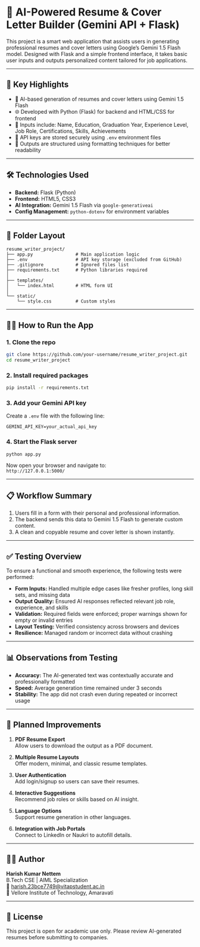 # 📄 AI-Powered Resume & Cover Letter Builder (Gemini API + Flask)

This project is a smart web application that assists users in generating professional resumes and cover letters using Google’s Gemini 1.5 Flash model. Designed with Flask and a simple frontend interface, it takes basic user inputs and outputs personalized content tailored for job applications.

---

## 🚀 Key Highlights

- 🤖 AI-based generation of resumes and cover letters using Gemini 1.5 Flash  
- 🌐 Developed with Python (Flask) for backend and HTML/CSS for frontend  
- 📌 Inputs include: Name, Education, Graduation Year, Experience Level, Job Role, Certifications, Skills, Achievements  
- 🔐 API keys are stored securely using `.env` environment files  
- 🎨 Outputs are structured using formatting techniques for better readability

---

## 🛠️ Technologies Used

- **Backend:** Flask (Python)  
- **Frontend:** HTML5, CSS3  
- **AI Integration:** Gemini 1.5 Flash via `google-generativeai`  
- **Config Management:** `python-dotenv` for environment variables

---

## 📁 Folder Layout

```text
resume_writer_project/
├── app.py                # Main application logic
├── .env                  # API key storage (excluded from GitHub)
├── .gitignore            # Ignored files list
├── requirements.txt      # Python libraries required
│
├── templates/
│   └── index.html        # HTML form UI
│
└── static/
    └── style.css         # Custom styles
```

---

## 🧑‍💻 How to Run the App

### 1. Clone the repo

```bash
git clone https://github.com/your-username/resume_writer_project.git
cd resume_writer_project
```

### 2. Install required packages

```bash
pip install -r requirements.txt
```

### 3. Add your Gemini API key

Create a `.env` file with the following line:

```env
GEMINI_API_KEY=your_actual_api_key
```

### 4. Start the Flask server

```bash
python app.py
```

Now open your browser and navigate to:  
`http://127.0.0.1:5000/`

---

## 📋 Workflow Summary

1. Users fill in a form with their personal and professional information.  
2. The backend sends this data to Gemini 1.5 Flash to generate custom content.  
3. A clean and copyable resume and cover letter is shown instantly.

---

## ✅ Testing Overview

To ensure a functional and smooth experience, the following tests were performed:

- **Form Inputs:** Handled multiple edge cases like fresher profiles, long skill sets, and missing data  
- **Output Quality:** Ensured AI responses reflected relevant job role, experience, and skills  
- **Validation:** Required fields were enforced; proper warnings shown for empty or invalid entries  
- **Layout Testing:** Verified consistency across browsers and devices  
- **Resilience:** Managed random or incorrect data without crashing

---

## 📊 Observations from Testing

- **Accuracy:** The AI-generated text was contextually accurate and professionally formatted  
- **Speed:** Average generation time remained under 3 seconds  
- **Stability:** The app did not crash even during repeated or incorrect usage

---

## 🔮 Planned Improvements

1. **PDF Resume Export**  
   Allow users to download the output as a PDF document.

2. **Multiple Resume Layouts**  
   Offer modern, minimal, and classic resume templates.

3. **User Authentication**  
   Add login/signup so users can save their resumes.

4. **Interactive Suggestions**  
   Recommend job roles or skills based on AI insight.

5. **Language Options**  
   Support resume generation in other languages.

6. **Integration with Job Portals**  
   Connect to LinkedIn or Naukri to autofill details.

---

## 👨‍🎓 Author

**Harish Kumar Nettem**  
B.Tech CSE | AIML Specialization  
📧 harish.23bce7749@vitapstudent.ac.in  
🏫 Vellore Institute of Technology, Amaravati

---

## 📄 License

This project is open for academic use only. Please review AI-generated resumes before submitting to companies.

